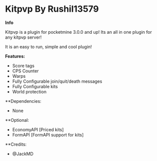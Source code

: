 # Kitpvp By Rushil13579

**Info**

Kitpvp is a plugin for pocketmine 3.0.0 and up!
Its an all in one plugin for any kitpvp server!

It is an easy to run, simple and cool plugin!

**Features:**

- Score tags
- CPS Counter
- Warps
- Fully Configurable join/quit/death messages
- Fully Configurable kits
- World protection

**Dependencies:

- None

**Optional:

- EconomyAPI [Priced kits]
- FormAPI [FormAPI support for kits]

**Credits:

- @JackMD

